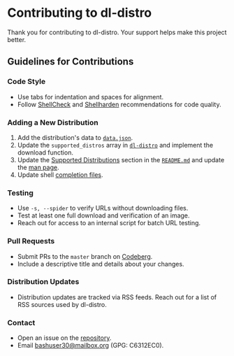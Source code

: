 # Contributing to dl-distro

Thank you for contributing to dl-distro. Your support helps make this project
better.

## Guidelines for Contributions

### Code Style

- Use tabs for indentation and spaces for alignment.
- Follow [ShellCheck] and [Shellharden] recommendations for code quality.

### Adding a New Distribution

1. Add the distribution's data to [`data.json`].
2. Update the `supported_distros` array in [`dl-distro`] and implement the
   download function.
3. Update the [Supported Distributions] section in the [`README.md`] and update
   the [man page].
4. Update shell [completion files].

### Testing

- Use `-s, --spider` to verify URLs without downloading files.
- Test at least one full download and verification of an image.
- Reach out for access to an internal script for batch URL testing.

### Pull Requests

- Submit PRs to the `master` branch on [Codeberg].
- Include a descriptive title and details about your changes.

### Distribution Updates

- Distribution updates are tracked via RSS feeds. Reach out for a list of RSS
  sources used by dl-distro.

### Contact

- Open an issue on the [repository].
- Email [bashuser30@mailbox.org] (GPG: C6312EC0).

<!-- links -->
[ShellCheck]: https://github.com/koalaman/shellcheck
[Shellharden]: https://github.com/anordal/shellharden
[`data.json`]: data.json
[`dl-distro`]: dl-distro
[Supported Distributions]: README.md#supported-distributions
[`README.md`]: README.md
[man page]: man/dl-distro.1
[completion files]: completions/
[Codeberg]: https://codeberg.org/bashuser30/dl-distro
[repository]: https://codeberg.org/bashuser30/dl-distro/issues
[bashuser30@mailbox.org]: mailto:bashuser30@mailbox.org
